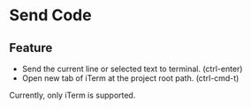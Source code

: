 # Send Code

## Feature
* Send the current line or selected text to terminal. (ctrl-enter)
* Open new tab of iTerm at the project root path. (ctrl-cmd-t)

Currently, only iTerm is supported.
